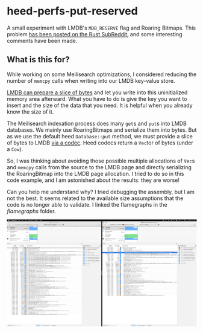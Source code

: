 # heed-perfs-put-reserved
A small experiment with LMDB's `MDB_RESERVE` flag and Roaring Bitmaps. This problem [has been posted on the Rust SubReddit](https://old.reddit.com/r/rust/comments/17p1twn/lmdb_keyvalue_store_behavior_writing_into_a_slice/), and some interesting comments have been made.

## What is this for?

While working on some Meilisearch optimizations, I considered reducing the number of `memcpy` calls when writing into our LMDB key-value store.

[LMDB can prepare a slice of bytes][1] and let you write into this uninitialized memory area afterward. What you have to do is give the key you want to insert and the size of the data that you need. It is helpful when you already know the size of it.

The Meilisearch indexation process does many `get`s and `put`s into LMDB databases. We mainly use RoaringBitmaps and serialize them into bytes. But as we use the default heed `Database::put` method, we must provide a slice of bytes to LMDB [via a codec][2]. Heed codecs return a `Vec`tor of bytes (under a `Cow`).

So, I was thinking about avoiding those possible multiple allocations of `Vec`s and `memcpy` calls from the source to the LMDB page and directly serializing the RoaringBitmap into the LMDB page allocation. I tried to do so in this code example, and I am astonished about the results: they are worse!

Can you help me understand why? I tried debugging the assembly, but I am not the best. It seems related to the available size assumptions that the code is no longer able to validate. I linked the flamegraphs in the _flamegraphs_ folder.

![Profile screenshot of the codec vs the put-reserved-uninit-into-slice versions](assets/profiler-screenshot.png)

[1]: https://github.com/LMDB/lmdb/blob/c07884d1142f15bd3049bc9c2b62f1ef84992725/libraries/liblmdb/lmdb.h#L1359-L1366
[2]: https://github.com/Kerollmops/heed-perfs-put-reserved/blob/0fb495e60ed53d5dfd6fb8198eb6a562445a5ff9/src/roaring_bitmap_codec.rs
